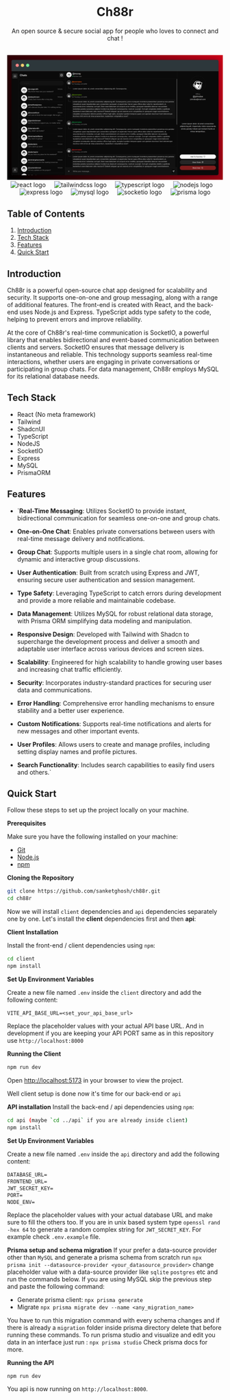 <div align="center">
<h1>Ch88r</h1>
<p>An open source & secure social app for people who loves to connect and chat !</p>
</div>

<div align="center">
  <br />
    <a href="https://github.com/sanketghosh/ch88r" target="_blank">
      <img src="https://github.com/sanketghosh/ch88r/blob/main/client/public/ch88r-demo.png" alt="Project Banner">
    </a>
  <br />
</div>

<div align="center">
  <img src="https://img.shields.io/badge/React-61DAFB?logo=react&logoColor=black&style=for-the-badge" height="40" alt="react logo"  />
  <img width="12" />
  <img src="https://img.shields.io/badge/Tailwind CSS-06B6D4?logo=tailwindcss&logoColor=black&style=for-the-badge" height="40" alt="tailwindcss logo"  />
  <img width="12" />
  <img src="https://img.shields.io/badge/TypeScript-3178C6?logo=typescript&logoColor=white&style=for-the-badge" height="40" alt="typescript logo"  />
  <img width="12" />
    <img src="https://img.shields.io/badge/Node.js-339933?logo=nodedotjs&logoColor=white&style=for-the-badge" height="40" alt="nodejs logo"  />
  <img width="12" />
  <img src="https://img.shields.io/badge/Express-000000?logo=express&logoColor=white&style=for-the-badge" height="40" alt="express logo"  />
  <img width="12" />
  <img src="https://img.shields.io/badge/MySQL-4479A1?logo=mysql&logoColor=white&style=for-the-badge" height="40" alt="mysql logo"  />
  <img width="12" />
  <img src="https://img.shields.io/badge/Socket.io-010101?logo=socketdotio&logoColor=white&style=for-the-badge" height="40" alt="socketio logo"  />
  <img width="12" />
  <img src="https://img.shields.io/badge/Prisma-2D3748?logo=prisma&logoColor=white&style=for-the-badge" height="40" alt="prisma logo"  />
</div>

</div>

## Table of Contents

1. [Introduction](#introduction)
2. [Tech Stack](#tech-stack)
3. [Features](#features)
4. [Quick Start](#quick-start)

## <a name="introduction">Introduction</a>

Ch88r is a powerful open-source chat app designed for scalability and security. It supports one-on-one and group messaging, along with a range of additional features. The front-end is created with React, and the back-end uses Node.js and Express. TypeScript adds type safety to the code, helping to prevent errors and improve reliability.

At the core of Ch88r's real-time communication is SocketIO, a powerful library that enables bidirectional and event-based communication between clients and servers. SocketIO ensures that message delivery is instantaneous and reliable. This technology supports seamless real-time interactions, whether users are engaging in private conversations or participating in group chats. For data management, Ch88r employs MySQL for its relational database needs.

## <a name="tech-stack">Tech Stack</a>

- React (No meta framework)
- Tailwind
- ShadcnUI
- TypeScript
- NodeJS
- SocketIO
- Express
- MySQL
- PrismaORM

## <a name="features">Features</a>

- `**Real-Time Messaging**: Utilizes SocketIO to provide instant, bidirectional communication for seamless one-on-one and group chats.

- **One-on-One Chat**: Enables private conversations between users with real-time message delivery and notifications.

- **Group Chat**: Supports multiple users in a single chat room, allowing for dynamic and interactive group discussions.

- **User Authentication**: Built from scratch using Express and JWT, ensuring secure user authentication and session management.

- **Type Safety**: Leveraging TypeScript to catch errors during development and provide a more reliable and maintainable codebase.

- **Data Management**: Utilizes MySQL for robust relational data storage, with Prisma ORM simplifying data modeling and manipulation.

- **Responsive Design**: Developed with Tailwind with Shadcn to supercharge the development process and deliver a smooth and adaptable user interface across various devices and screen sizes.

- **Scalability**: Engineered for high scalability to handle growing user bases and increasing chat traffic efficiently.

- **Security**: Incorporates industry-standard practices for securing user data and communications.

- **Error Handling**: Comprehensive error handling mechanisms to ensure stability and a better user experience.

- **Custom Notifications**: Supports real-time notifications and alerts for new messages and other important events.

- **User Profiles**: Allows users to create and manage profiles, including setting display names and profile pictures.

- **Search Functionality**: Includes search capabilities to easily find users and others.`

## <a name="quick-start">Quick Start</a>

Follow these steps to set up the project locally on your machine.

**Prerequisites**

Make sure you have the following installed on your machine:

- [Git](https://git-scm.com/)
- [Node.js](https://nodejs.org/en)
- [npm](https://www.npmjs.com/)

**Cloning the Repository**

```bash
git clone https://github.com/sanketghosh/ch88r.git
cd ch88r
```

Now we will install `client` dependencies and `api` dependencies separately one by one. Let's install the **client** dependencies first and then **api**:

**Client Installation**

Install the front-end / client dependencies using `npm`:

```bash
cd client
npm install
```

**Set Up Environment Variables**

Create a new file named `.env` inside the `client` directory and add the following content:

```env
VITE_API_BASE_URL=<set_your_api_base_url>
```

Replace the placeholder values with your actual API base URL. And in development if you are keeping your API PORT same as in this repository use `http://localhost:8000`

**Running the Client**

```bash
npm run dev
```

Open [http://localhost:5173](http://localhost:5173) in your browser to view the project.

Well client setup is done now it's time for our back-end or `api`

**API installation**
Install the back-end / api dependencies using `npm`:

```bash
cd api (maybe `cd ../api` if you are already inside client)
npm install
```

**Set Up Environment Variables**

Create a new file named `.env` inside the `api` directory and add the following content:

```env
DATABASE_URL=
FRONTEND_URL=
JWT_SECRET_KEY=
PORT=
NODE_ENV=
```

Replace the placeholder values with your actual database URL and make sure to fill the others too. If you are in unix based system type `openssl rand -hex 64` to generate a random complex string for `JWT_SECRET_KEY`. For example check `.env.example` file.

**Prisma setup and schema migration**
If your prefer a data-source provider other than `MySQL` and generate a prisma schema from scratch run `npx prisma init --datasource-provider <your_datasource_provider>` change placeholder value with a data-source provider like `sqlite` `postgres` etc and run the commands below.
If you are using MySQL skip the previous step and paste the following command:

- Generate prisma client: `npx prisma generate`
- Migrate `npx prisma migrate dev --name <any_migration_name>`

You have to run this migration command with every schema changes and if there is already a `migration` folder inside prisma directory delete that before running these commands.
To run prisma studio and visualize and edit you data in an interface just run : `npx prisma studio`
Check prisma docs for more.

**Running the API**

```bash
npm run dev
```

You api is now running on `http://localhost:8000`.
